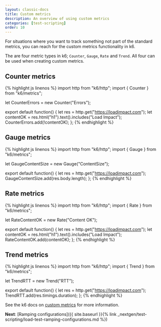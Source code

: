 ```yaml
---
layout: classic-docs
title: Custom metrics
description: An overview of using custom metrics
categories: [test-scripting]
order: 10
---
```


For situations where you want to track something not part of the standard metrics, you can reach for the custom metrics functionality in k6.

The are four metric types in k6; `Counter`, `Gauge`, `Rate` and `Trend`. All four can be used when creating custom metrics.

## Counter metrics

{% highlight js linenos %}
import http from "k6/http";
import { Counter } from "k6/metrics";

let CounterErrors = new Counter("Errors");

export default function() {
    let res = http.get("https://loadimpact.com");
    let contentOK = res.html("h1").text().includes("Load Impact");
    CounterErrors.add(!contentOK);
};
{% endhighlight %}

## Gauge metrics

{% highlight js linenos %}
import http from "k6/http";
import { Gauge } from "k6/metrics";

let GaugeContentSize = new Gauge("ContentSize");

export default function() {
    let res = http.get("https://loadimpact.com");
    GaugeContentSize.add(res.body.length);
};
{% endhighlight %}

## Rate metrics

{% highlight js linenos %}
import http from "k6/http";
import { Rate } from "k6/metrics";

let RateContentOK = new Rate("Content OK");

export default function() {
    let res = http.get("https://loadimpact.com");
    let contentOK = res.html("h1").text().includes("Load Impact");
    RateContentOK.add(contentOK);
};
{% endhighlight %}

## Trend metrics

{% highlight js linenos %}
import http from "k6/http";
import { Trend } from "k6/metrics";

let TrendRTT = new Trend("RTT");

export default function() {
    let res = http.get("https://loadimpact.com");
    TrendRTT.add(res.timings.duration);
};
{% endhighlight %}

See the k6 docs on [custom metrics](https://docs.k6.io/docs/result-metrics#section-custom-metrics) for more information.

**Next**: [Ramping configurations]({{ site.baseurl }}{% link _nextgen/test-scripting/load-test-ramping-configurations.md %})
